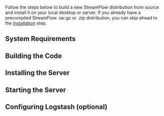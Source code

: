 Follow the steps below to build a new StreamFlow distribution from source and install it on your local desktop or server.  If you already have a precompiled StreamFlow .tar.gz or .zip distribution, you can skip ahead to the [Installation](#installation) step.

## System Requirements

## Building the Code

## Installing the Server

## Starting the Server

## Configuring Logstash (optional)